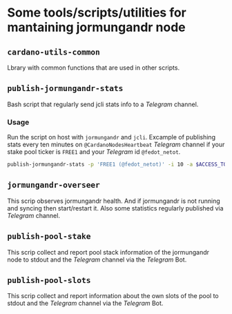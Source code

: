 
# Some tools/scripts/utilities for mantaining jormungandr node

## `cardano-utils-common`

Lbrary with common functions that are used in other scripts.

##  `publish-jormungandr-stats`

Bash script that regularly send jcli stats info to a *Telegram* channel.

### Usage

Run the script on host with `jormungandr` and `jcli`. Excample of publishing stats every ten minutes
on `@CardanoNodesHeartbeat` *Telegram* channel if your stake pool ticker is `FREE1` and your *Telegram* id `@fedot_netot`.

``` bash
publish-jormungandr-stats -p 'FREE1 (@fedot_netot)' -i 10 -a $ACCESS_TOKEN -c @CardanoNodesHeartbeat -r 'jcli rest v0 node stats'
```

## `jormungandr-overseer`

This scrip observes jormungandr health. And if jormungandr is not running and syncing then start/restart it.
Also some statistics regularly published via *Telegram* channel.

## `publish-pool-stake`

This scrip collect and report pool stack information of the jormungandr node to stdout and the *Telegram*
channel via the *Telegram* Bot.

## `publish-pool-slots`

This scrip collect and report information about the own slots of the pool to stdout and the *Telegram*
channel via the *Telegram* Bot.
